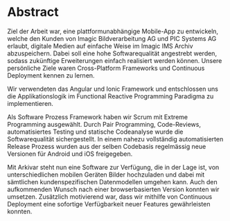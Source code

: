 # Abstract

Ziel der Arbeit war, eine plattformunabhängige Mobile-App zu entwickeln, welche den Kunden von Imagic Bildverarbeitung AG und PIC Systems AG erlaubt, digitale Medien auf einfache Weise im Imagic IMS Archiv abzuspeichern. Dabei soll eine hohe Softwarequalität angestrebt werden, sodass zukünftige Erweiterungen einfach realisiert werden können. Unsere persönliche Ziele waren Cross-Platform Frameworks und Continuous Deployment kennen zu lernen.

Wir verwendeten das Angular und Ionic Framework und entschlossen uns die Applikationslogik im Functional Reactive Programming Paradigma zu implementieren.

Als Software Prozess Framework haben wir Scrum mit Extreme Programming ausgewählt. Durch Pair Programming, Code-Reviews, automatisiertes Testing und statische Codeanalyse wurde die Softwarequalität sichergestellt. In einem nahezu vollständig automatisierten Release Prozess wurden aus der selben Codebasis regelmässig neue Versionen für Android und iOS freigegeben.

Mit Arkivar steht nun eine Software zur Verfügung, die in der Lage ist, von unterschiedlichen mobilen Geräten Bilder hochzuladen und dabei mit sämtlichen kundenspezifischen Datenmodellen umgehen kann. Auch den aufkommenden Wunsch nach einer browserbasierten Version konnten wir umsetzen. Zusätzlich motivierend war, dass wir mithilfe von Continuous Deployment eine sofortige Verfügbarkeit neuer Features gewährleisten konnten.